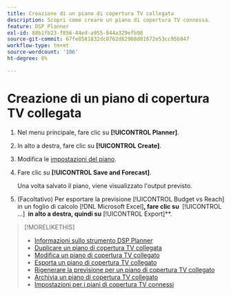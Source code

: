 ```yaml
---
title: Creazione di un piano di copertura TV collegata
description: Scopri come creare un piano di copertura TV connessa.
feature: DSP Planner
exl-id: 88b1fb23-f856-44ed-a955-844a329efb98
source-git-commit: 67fe8581832dc0762d62908d01672e53cc95b847
workflow-type: tm+mt
source-wordcount: '106'
ht-degree: 0%

---
```


# Creazione di un piano di copertura TV collegata

1. Nel menu principale, fare clic su **[!UICONTROL Planner]**.

1. In alto a destra, fare clic su **[!UICONTROL Create]**.

1. Modifica le [impostazioni del piano](planner-settings.md).

1. Fare clic su **[!UICONTROL Save and Forecast]**.

   Una volta salvato il piano, viene visualizzato l&#39;output previsto.

1. (Facoltativo) Per esportare la previsione [!UICONTROL Budget vs Reach] in un foglio di calcolo [!DNL Microsoft Excel]&#x200B;**, fare clic su &#x200B;** [!UICONTROL ...] **&#x200B; in alto a destra, quindi su &#x200B;** [!UICONTROL Export]**.

>[!MORELIKETHIS]
>
>* [Informazioni sullo strumento DSP Planner](planner-about.md)
>* [Duplicare un piano di copertura TV collegata](planner-duplicate.md)
>* [Modifica un piano di copertura TV collegato](planner-edit.md)
>* [Esporta un piano di copertura TV collegato](planner-export.md)
>* [Rigenerare la previsione per un piano di copertura TV collegato](planner-forecast.md)
>* [Archivia un piano di copertura TV collegato](planner-archive.md)
>* [Impostazioni per i piani di copertura TV connessi](planner-settings.md)
